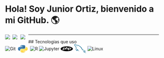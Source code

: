 # Hola! Soy Junior Ortiz, bienvenido a mi GitHub. :earth_americas:
<a href="https://www.linkedin.com/in/juniororme/">
  <img align="left" width="24px" src="https://cdn.jsdelivr.net/npm/simple-icons@v3/icons/linkedin.svg"  />
</a>
<a href="mailto:ortizmejiajunior@gmail.com">
  <img align="left" width="26px" src="https://cdn.jsdelivr.net/npm/simple-icons@v3/icons/gmail.svg" />
</a>
<a href="https://www.youtube.com/channel/UCp_P3UoHNQ72ZNkimXbvIYg">
  <img align="left" width="26px" src="https://cdn.jsdelivr.net/npm/simple-icons@v3/icons/youtube.svg" />
</a>

<hr />
## Tecnologias que uso
<div style="display: inline_block">
  <img align="center" alt="Git" height="30" width="40"  src="https://cdn.jsdelivr.net/gh/devicons/devicon/icons/git/git-original.svg" />
  <img align="center" alt="Python" height="30" width="40" src="https://raw.githubusercontent.com/devicons/devicon/master/icons/python/python-original.svg"> 
  <img align="center" alt="R" height="30" width="40" src="https://commons.wikimedia.org/wiki/File:R_logo.svg">
  <img align="center" alt="Jupyter" height="30" width="40" src="https://cdn.jsdelivr.net/gh/devicons/devicon/icons/jupyter/jupyter-original-wordmark.svg" />
  <img align="center" alt="PHP" height="30" width="40" src="https://raw.githubusercontent.com/devicons/devicon/master/icons/php/php-plain.svg">
  <img align="center" alt="MySQL" height="30" width="40" src="https://raw.githubusercontent.com/devicons/devicon/master/icons/mysql/mysql-original.svg">
  <img align="center" alt="Linux" height="30" width="40" src="https://cdn.jsdelivr.net/gh/devicons/devicon/icons/linux/linux-original.svg" />

                                                              
</div>
